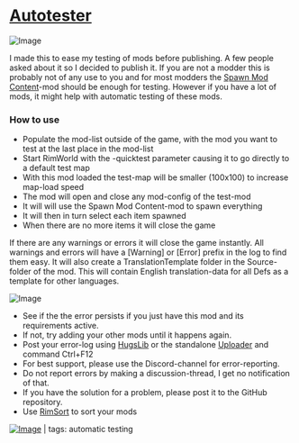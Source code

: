 # [Autotester](https://steamcommunity.com/sharedfiles/filedetails/?id=3497629017)

![Image](https://i.imgur.com/iCj5o7O.png)

I made this to ease my testing of mods before publishing. A few people asked about it so I decided to publish it. 
If you are not a modder this is probably not of any use to you and for most modders the [Spawn Mod Content](https://steamcommunity.com/workshop/filedetails/?id=2922590693)-mod should be enough for testing.
However if you have a lot of mods, it might help with automatic testing of these mods.

### How to use



- Populate the mod-list outside of the game, with the mod you want to test at the last place in the mod-list
- Start RimWorld with the -quicktest parameter causing it to go directly to a default test map
- With this mod loaded the test-map will be smaller (100x100) to increase map-load speed
- The mod will open and close any mod-config of the test-mod
- It will will use the Spawn Mod Content-mod to spawn everything
- It will then in turn select each item spawned
- When there are no more items it will close the game



If there are any warnings or errors it will close the game instantly.
All warnings and errors will have a [Warning] or [Error] prefix in the log to find them easy.
It will also create a TranslationTemplate folder in the Source-folder of the mod.
This will contain English translation-data for all Defs as a template for other languages.

![Image](https://i.imgur.com/5xwDG6H.png)



-  See if the the error persists if you just have this mod and its requirements active.
-  If not, try adding your other mods until it happens again.
-  Post your error-log using [HugsLib](https://steamcommunity.com/workshop/filedetails/?id=818773962) or the standalone [Uploader](https://steamcommunity.com/sharedfiles/filedetails/?id=2873415404) and command Ctrl+F12
-  For best support, please use the Discord-channel for error-reporting.
-  Do not report errors by making a discussion-thread, I get no notification of that.
-  If you have the solution for a problem, please post it to the GitHub repository.
-  Use [RimSort](https://github.com/RimSort/RimSort/releases/latest) to sort your mods

 

[![Image](https://img.shields.io/github/v/release/emipa606/Autotester?label=latest%20version&style=plastic&labelColor=0070cd&color=white)](https://steamcommunity.com/sharedfiles/filedetails/changelog/3497629017) | tags:  automatic testing
